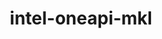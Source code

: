 ---
title: "intel-oneapi-mkl"
layout: cache
categories: [package, develop-2023-12-24]
meta: {"versions": ["2023.2.0", "2024.0.0"], "compilers": ["gcc@=11.3.0", "gcc@=11.4.0", "oneapi@=2023.2.0"], "oss": ["ubuntu20.04", "ubuntu22.04"], "platforms": ["linux"], "targets": ["x86_64_v3"], "stacks": ["e4s", "e4s-oneapi", "ml-linux-x86_64-cpu", "ml-linux-x86_64-cuda", "root"], "num_specs": 5, "num_specs_by_stack": {"e4s": 1, "root": 5, "e4s-oneapi": 2, "ml-linux-x86_64-cuda": 1, "ml-linux-x86_64-cpu": 1}}
spec_details: [{"hash": "hzhqj2irh65wntyjclgol4ascjc3tcgr", "compiler": "gcc@=11.4.0", "versions": ["2024.0.0"], "os": "ubuntu20.04", "platform": "linux", "target": "x86_64_v3", "variants": ["build_system=generic", "~cluster", "+envmods", "~ilp64", "mpi_family=none", "+shared", "threads=none"], "stacks": ["e4s", "root"], "size": "-", "tarball": "https://binaries.spack.io/releases/develop-2023-12-24/build_cache/linux-ubuntu20.04-x86_64_v3/gcc-11.4.0/intel-oneapi-mkl-2024.0.0/linux-ubuntu20.04-x86_64_v3-gcc-11.4.0-intel-oneapi-mkl-2024.0.0-hzhqj2irh65wntyjclgol4ascjc3tcgr.spack"}, {"hash": "ws3cdojdmmhk5zfg5khcrboa3r5cuaal", "compiler": "oneapi@=2023.2.0", "versions": ["2023.2.0"], "os": "ubuntu20.04", "platform": "linux", "target": "x86_64_v3", "variants": ["build_system=generic", "~cluster", "+envmods", "~ilp64", "mpi_family=none", "+shared", "threads=openmp"], "stacks": ["root", "e4s-oneapi"], "size": "-", "tarball": "https://binaries.spack.io/releases/develop-2023-12-24/build_cache/linux-ubuntu20.04-x86_64_v3/oneapi-2023.2.0/intel-oneapi-mkl-2023.2.0/linux-ubuntu20.04-x86_64_v3-oneapi-2023.2.0-intel-oneapi-mkl-2023.2.0-ws3cdojdmmhk5zfg5khcrboa3r5cuaal.spack"}, {"hash": "f5izewcoups4cy3uxo37x6flaf6ptiep", "compiler": "oneapi@=2023.2.0", "versions": ["2023.2.0"], "os": "ubuntu20.04", "platform": "linux", "target": "x86_64_v3", "variants": ["build_system=generic", "~cluster", "+envmods", "~ilp64", "mpi_family=none", "+shared", "threads=none"], "stacks": ["root", "e4s-oneapi"], "size": "-", "tarball": "https://binaries.spack.io/releases/develop-2023-12-24/build_cache/linux-ubuntu20.04-x86_64_v3/oneapi-2023.2.0/intel-oneapi-mkl-2023.2.0/linux-ubuntu20.04-x86_64_v3-oneapi-2023.2.0-intel-oneapi-mkl-2023.2.0-f5izewcoups4cy3uxo37x6flaf6ptiep.spack"}, {"hash": "uyjjqs2b2pq2mfejm7cptoyey4kgsgcs", "compiler": "gcc@=11.3.0", "versions": ["2024.0.0"], "os": "ubuntu22.04", "platform": "linux", "target": "x86_64_v3", "variants": ["build_system=generic", "~cluster", "+envmods", "~ilp64", "mpi_family=none", "+shared", "threads=none"], "stacks": ["root", "ml-linux-x86_64-cuda"], "size": "-", "tarball": "https://binaries.spack.io/releases/develop-2023-12-24/build_cache/linux-ubuntu22.04-x86_64_v3/gcc-11.3.0/intel-oneapi-mkl-2024.0.0/linux-ubuntu22.04-x86_64_v3-gcc-11.3.0-intel-oneapi-mkl-2024.0.0-uyjjqs2b2pq2mfejm7cptoyey4kgsgcs.spack"}, {"hash": "hal7so6bpxgnfalbkfjiri6rpxwaenst", "compiler": "gcc@=11.3.0", "versions": ["2024.0.0"], "os": "ubuntu22.04", "platform": "linux", "target": "x86_64_v3", "variants": ["build_system=generic", "~cluster", "+envmods", "~ilp64", "mpi_family=none", "+shared", "threads=none"], "stacks": ["ml-linux-x86_64-cpu", "root"], "size": "-", "tarball": "https://binaries.spack.io/releases/develop-2023-12-24/build_cache/linux-ubuntu22.04-x86_64_v3/gcc-11.3.0/intel-oneapi-mkl-2024.0.0/linux-ubuntu22.04-x86_64_v3-gcc-11.3.0-intel-oneapi-mkl-2024.0.0-hal7so6bpxgnfalbkfjiri6rpxwaenst.spack"}]
---